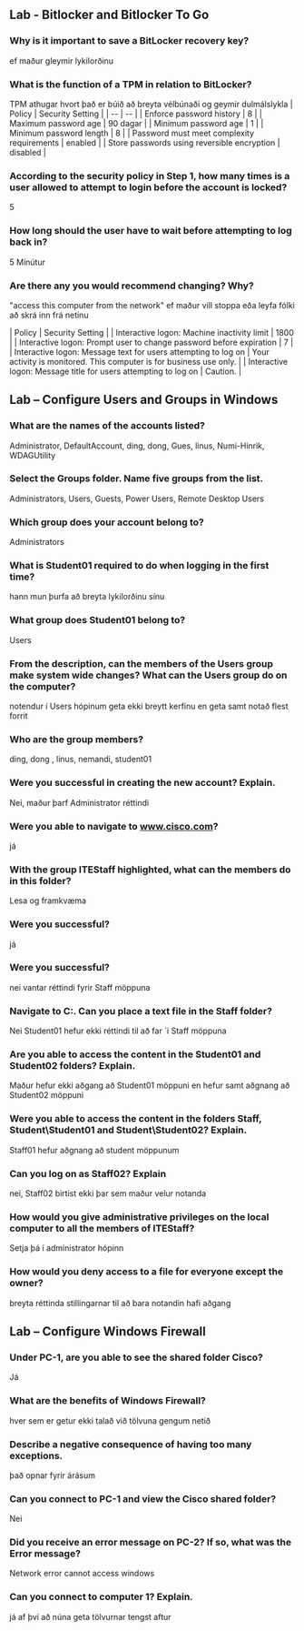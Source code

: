 ## Lab - Bitlocker and Bitlocker To Go

### Why is it important to save a BitLocker recovery key?
ef maður gleymir lykilorðinu

### What is the function of a TPM in relation to BitLocker?
TPM athugar hvort það er búið að breyta vélbúnaði og geymir dulmálslykla
| Policy | Security Setting |
| -- | -- |
| Enforce password history | 8 |
| Maximum password age | 90 dagar |
| Minimum password age | 1 |
| Minimum password length | 8 |
| Password must meet complexity requirements | enabled |
| Store passwords using reversible encryption | disabled |

### According to the security policy in Step 1, how many times is a user allowed to attempt to login before the account is locked?
5

### How long should the user have to wait before attempting to log back in?
5 Mínútur

### Are there any you would recommend changing? Why?
"access this computer from the network" ef maður vill stoppa eða leyfa fólki að skrá inn frá netinu

| Policy | Security Setting |
| Interactive logon: Machine inactivity limit | 1800 |
| Interactive logon: Prompt user to change password before expiration | 7 |
| Interactive logon: Message text for users attempting to log on | Your activity is monitored. This computer is for business use only. |
| Interactive logon: Message title for users attempting to log on | Caution. |

## Lab – Configure Users and Groups in Windows

### What are the names of the accounts listed?
Administrator, DefaultAccount, ding, dong, Gues, linus, Numi-Hinrik, WDAGUtility

### Select the Groups folder. Name five groups from the list.
Administrators, Users, Guests, Power Users, Remote Desktop Users

### Which group does your account belong to?
Administrators

### What is Student01 required to do when logging in the first time?
hann mun þurfa að breyta lykilorðinu sínu

### What group does Student01 belong to?
Users

### From the description, can the members of the Users group make system wide changes? What can the Users group do on the computer?
notendur í Users hópinum geta ekki breytt kerfinu en geta samt notað flest forrit

### Who are the group members?
ding, dong , linus, nemandi, student01

### Were you successful in creating the new account? Explain.
Nei, maður þarf Administrator réttindi

### Were you able to navigate to www.cisco.com?
já

### With the group ITEStaff highlighted, what can the members do in this folder?
Lesa og framkvæma

### Were you successful?
já

### Were you successful?
nei vantar réttindi fyrir Staff möppuna

### Navigate to C:\. Can you place a text file in the Staff folder? 
Nei Student01 hefur ekki réttindi til að far ´i Staff möppuna

### Are you able to access the content in the Student01 and Student02 folders? Explain.
Maður hefur ekki aðgang að Student01 möppuni en hefur samt aðgnang að Student02 möppuni

### Were you able to access the content in the folders Staff, Student\Student01 and Student\Student02? Explain.
Staff01 hefur aðgnang að student möppunum

### Can you log on as Staff02? Explain
nei, Staff02 birtist ekki þar sem maður velur notanda

### How would you give administrative privileges on the local computer to all the members of ITEStaff?
Setja þá í administrator hópinn

### How would you deny access to a file for everyone except the owner?
breyta réttinda stillingarnar til að bara notandin hafi aðgang


## Lab – Configure Windows Firewall

### Under PC-1, are you able to see the shared folder Cisco?
Já

### What are the benefits of Windows Firewall?
hver sem er getur ekki talað við tölvuna gengum netið

### Describe a negative consequence of having too many exceptions.
það opnar fyrir árásum

### Can you connect to PC-1 and view the Cisco shared folder?
Nei

### Did you receive an error message on PC-2? If so, what was the Error message?
Network error cannot access windows

### Can you connect to computer 1? Explain.
já af því að núna geta tölvurnar tengst aftur






